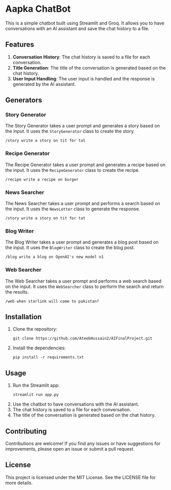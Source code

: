 
# Aapka ChatBot

This is a simple chatbot built using Streamlit and Groq. It allows you to have conversations with an AI assistant and save the chat history to a file.

## Features

1. **Conversation History**: The chat history is saved to a file for each conversation.
2. **Title Generation**: The title of the conversation is generated based on the chat history.
3. **User Input Handling**: The user input is handled and the response is generated by the AI assistant.
## Generators

### Story Generator
The Story Generator takes a user prompt and generates a story based on the input. It uses the `StoryGenerator` class to create the story.
```input
/story write a story on tit for tat
```

### Recipe Generator
The Recipe Generator takes a user prompt and generates a recipe based on the input. It uses the `RecipeGenerator` class to create the recipe.
```input
/recipe write a recipe on burger
```

### News Searcher
The News Searcher takes a user prompt and performs a search based on the input. It uses the `NewsLetter` class to generate the response.
```input
/story write a story on tit for tat
```

### Blog Writer
The Blog Writer takes a user prompt and generates a blog post based on the input. It uses the `BlogWriter` class to create the blog post.
```input
/blog write a blog on OpenAI's new model o1
```

### Web Searcher
The Web Searcher takes a user prompt and performs a web search based on the input. It uses the `WebSearcher` class to perform the search and return the results.
```input
/web when starlink will come to pakistan?
```

## Installation

1. Clone the repository:
   ```
   git clone https://github.com/AteebHussain2/AIFinalProject.git
   ```
2. Install the dependencies:
   ```
   pip install -r requirements.txt
   ```
                              
## Usage

1. Run the Streamlit app:
   ```
   streamlit run app.py
   ```
2. Use the chatbot to have conversations with the AI assistant.
3. The chat history is saved to a file for each conversation.
4. The title of the conversation is generated based on the chat history.
                              
## Contributing

Contributions are welcome! If you find any issues or have suggestions for improvements, please open an issue or submit a pull request.

## License

This project is licensed under the MIT License. See the LICENSE file for more details.

